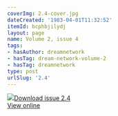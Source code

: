 ```yaml
---
coverImg: 2.4-cover.jpg
dateCreated: '1983-04-01T11:32:52'
itemId: bcphbjilydj
layout: page
name: Volume 2, issue 4
tags:
- hasAuthor: dreamnetwork
- hasTag: dream-network-volume-2
- hasTag: dreamnetwork
type: post
urlSlug: '2.4'
---
```

<img class="card-journal-img" src="../images/2.4-rect.jpg"/><a href="../files/pdfs/Volume_2/2.4-Dream-Network-Bulletin-Vol.2-No.4.pdf" download="">Download issue 2.4</a><br><a href="../files/pdfs/Volume_2/2.4-Dream-Network-Bulletin-Vol.2-No.4.pdf">View online</a>